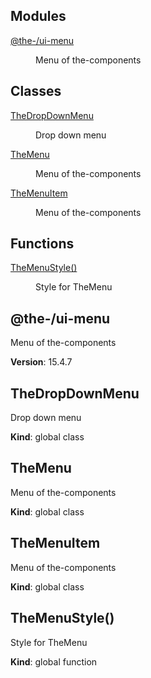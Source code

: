 <!--- Code generated by @the-/script-doc. DO NOT EDIT. -->

## Modules

<dl>
<dt><a href="#module_@the-/ui-menu">@the-/ui-menu</a></dt>
<dd><p>Menu of the-components</p>
</dd>
</dl>

## Classes

<dl>
<dt><a href="#TheDropDownMenu">TheDropDownMenu</a></dt>
<dd><p>Drop down menu</p>
</dd>
<dt><a href="#TheMenu">TheMenu</a></dt>
<dd><p>Menu of the-components</p>
</dd>
<dt><a href="#TheMenuItem">TheMenuItem</a></dt>
<dd><p>Menu of the-components</p>
</dd>
</dl>

## Functions

<dl>
<dt><a href="#TheMenuStyle">TheMenuStyle()</a></dt>
<dd><p>Style for TheMenu</p>
</dd>
</dl>

<a name="module_@the-/ui-menu"></a>

## @the-/ui-menu
Menu of the-components

**Version**: 15.4.7  
<a name="TheDropDownMenu"></a>

## TheDropDownMenu
Drop down menu

**Kind**: global class  
<a name="TheMenu"></a>

## TheMenu
Menu of the-components

**Kind**: global class  
<a name="TheMenuItem"></a>

## TheMenuItem
Menu of the-components

**Kind**: global class  
<a name="TheMenuStyle"></a>

## TheMenuStyle()
Style for TheMenu

**Kind**: global function  

